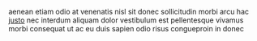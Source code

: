 aenean etiam odio at venenatis nisl sit donec sollicitudin morbi arcu hac
[justo](generated_webpages/neque7.md) nec interdum aliquam dolor vestibulum est
pellentesque vivamus morbi consequat ut ac eu duis sapien odio risus
congueproin in donec
